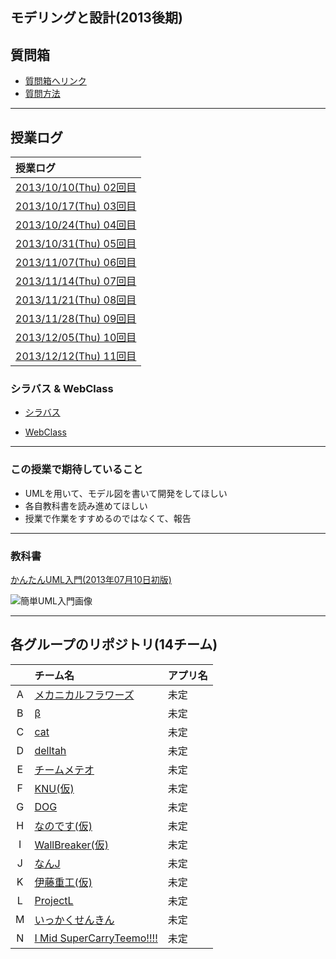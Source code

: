 ## モデリングと設計(2013後期)

## 質問箱
 * [質問箱へリンク](https://github.com/ie-ModelingAndDesign/2013-Summary/issues)
 * [質問方法](https://github.com/ie-ModelingAndDesign/2013-Summary/issues/4)

******************************

## 授業ログ
|授業ログ|
|:---|
|[2013/10/10(Thu) 02回目](https://github.com/ie-ModelingAndDesign/2013-Summary/blob/master/doc/leclog/20131010.md)|
|[2013/10/17(Thu) 03回目](https://github.com/ie-ModelingAndDesign/2013-Summary/blob/master/doc/leclog/20131017.md)|
|[2013/10/24(Thu) 04回目](https://github.com/ie-ModelingAndDesign/2013-Summary/blob/master/doc/leclog/20131024.md)|
|[2013/10/31(Thu) 05回目](https://github.com/ie-ModelingAndDesign/2013-Summary/blob/master/doc/leclog/20131031.md)|
|[2013/11/07(Thu) 06回目](https://github.com/ie-ModelingAndDesign/2013-Summary/blob/master/doc/leclog/20131107.md)|
|[2013/11/14(Thu) 07回目](https://github.com/ie-ModelingAndDesign/2013-Summary/blob/master/doc/leclog/20131114.md)|
|[2013/11/21(Thu) 08回目](https://github.com/ie-ModelingAndDesign/2013-Summary/blob/master/doc/leclog/20131121.md)|
|[2013/11/28(Thu) 09回目](https://github.com/ie-ModelingAndDesign/2013-Summary/blob/master/doc/leclog/20131128.md)|
|[2013/12/05(Thu) 10回目](https://github.com/ie-ModelingAndDesign/2013-Summary/blob/master/doc/leclog/20131205.md)|
|[2013/12/12(Thu) 11回目](https://github.com/ie-ModelingAndDesign/2013-Summary/blob/master/doc/leclog/20131212.md)|

### シラバス & WebClass
 * [シラバス](http://ie.u-ryukyu.ac.jp/syllabus/2012/late/60153500.html)


 * [WebClass](http://ie.u-ryukyu.ac.jp/%E5%AD%A6%E7%A7%91%E5%86%85%E5%90%91%E3%81%91%E6%83%85%E5%A0%B1/howto/%E3%83%A6%E3%83%BC%E3%82%B6%E3%83%BC%E5%90%91%E3%81%91%E6%83%85%E5%A0%B1/webclass%E3%81%AE%E4%BD%BF%E3%81%84%E6%96%B9/)

******************************
### この授業で期待していること
 * UMLを用いて、モデル図を書いて開発をしてほしい
 * 各自教科書を読み進めてほしい
 * 授業で作業をすすめるのではなくて、報告

******************************
### 教科書
[かんたんUML入門(2013年07月10日初版)](http://www.amazon.co.jp/%E3%81%8B%E3%82%93%E3%81%9F%E3%82%93UML%E5%85%A5%E9%96%80-%E3%83%97%E3%83%AD%E3%82%B0%E3%83%A9%E3%83%9F%E3%83%B3%E3%82%B0%E3%81%AE%E6%95%99%E7%A7%91%E6%9B%B8-%E7%AB%B9%E6%94%BF-%E6%98%AD%E5%88%A9/dp/4774157368)

![簡単UML入門画像](https://gihyo.jp/assets/images/gdp/2013/978-4-7741-5830-3.jpg)
******************************
## 各グループのリポジトリ(14チーム)
|     | チーム名 |アプリ名|
|:---:|:---|:---|
|A|[メカニカルフラワーズ](https://github.com/ie-ModelingAndDesign/2013-A)|未定|
|B|[β](https://github.com/ie-ModelingAndDesign/2013-B)|未定|
|C|[cat](https://github.com/ie-ModelingAndDesign/2013-C)|未定|
|D|[delltah](https://github.com/ie-ModelingAndDesign/2013-D)|未定|
|E|[チームメテオ](https://github.com/ie-ModelingAndDesign/2013-E)|未定|
|F|[KNU(仮)](https://github.com/ie-ModelingAndDesign/2013-F)|未定|
|G|[DOG](https://github.com/ie-ModelingAndDesign/2013-G)|未定|
|H|[なのです(仮)](https://github.com/ie-ModelingAndDesign/2013-H)|未定|
|I|[WallBreaker(仮)](https://github.com/ie-ModelingAndDesign/2013-I)|未定|
|J|[なんJ](https://github.com/ie-ModelingAndDesign/2013-J)|未定|
|K|[伊藤重工(仮)](https://github.com/ie-ModelingAndDesign/2013-K)|未定|
|L|[ProjectL](https://github.com/ie-ModelingAndDesign/2013-L)|未定|
|M|[いっかくせんきん](https://github.com/ie-ModelingAndDesign/2013-M)|未定|
|N|[I Mid SuperCarryTeemo!!!!](https://github.com/ie-ModelingAndDesign/2013-N)|未定|
